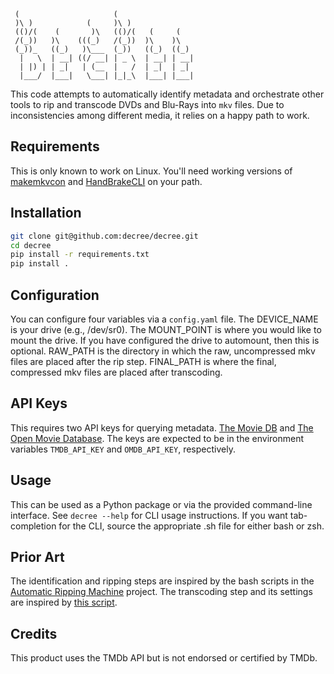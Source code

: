 ```
 (                     (
 )\ )            (     )\ )
 (()/(    (       )\   (()/(   (     (
 /(_))   )\    (((_)   /(_))  )\    )\
 (_))_   ((_)   )\___  (_))   ((_)  ((_)
  |   \  | __| ((/ __| | _ \  | __| | __|
  | |) | | _|   | (__  |   /  | _|  | _|
  |___/  |___|   \___| |_|_\  |___| |___|
```

This code attempts to automatically identify metadata and orchestrate other tools to rip and transcode DVDs and Blu-Rays into `mkv` files. Due to inconsistencies among different media, it relies on a happy path to work.

## Requirements

This is only known to work on Linux. You'll need working versions of [makemkvcon](https://www.makemkv.com/) and [HandBrakeCLI](https://handbrake.fr/downloads.php) on your path.

## Installation

```bash
git clone git@github.com:decree/decree.git
cd decree
pip install -r requirements.txt
pip install .
```

## Configuration

You can configure four variables via a `config.yaml` file. The DEVICE_NAME is your drive (e.g., /dev/sr0). The MOUNT_POINT is where you would like to mount the drive. If you have configured the drive to automount, then this is optional. RAW_PATH is the directory in which the raw, uncompressed mkv files are placed after the rip step. FINAL_PATH is where the final, compressed mkv files are placed after transcoding.

## API Keys

This requires two API keys for querying metadata. [The Movie DB](https://www.themoviedb.org/) and [The Open Movie Database](https://www.omdbapi.com/). The keys are expected to be in the environment variables `TMDB_API_KEY` and `OMDB_API_KEY`, respectively.

## Usage

This can be used as a Python package or via the provided command-line interface. See `decree --help` for CLI usage instructions. If you want tab-completion for the CLI, source the appropriate .sh file for either bash or zsh.

## Prior Art

The identification and ripping steps are inspired by the bash scripts in the [Automatic Ripping Machine](https://github.com/automatic-ripping-machine/automatic-ripping-machine) project. The transcoding step and its settings are inspired by [this script](https://gist.github.com/donmelton/5734177).

## Credits

This product uses the TMDb API but is not endorsed or certified by TMDb.
